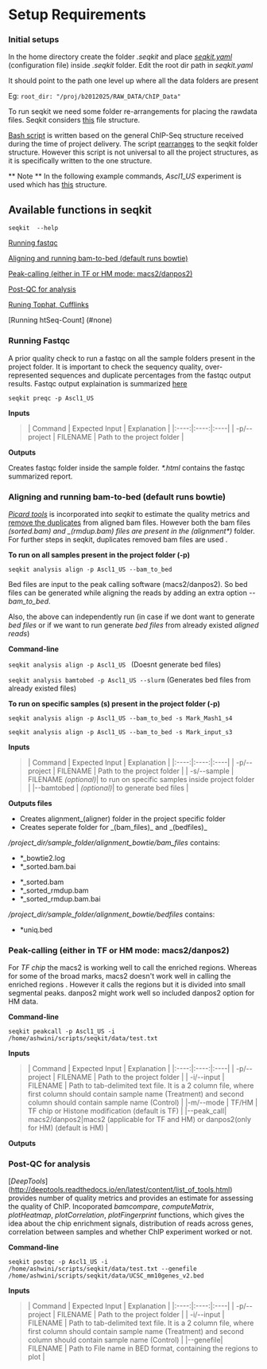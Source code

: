 # Setup Requirements

### Initial setups

In the home directory create the folder *.seqkit* and place [*seqkit.yaml*](https://github.com/ashwini06/seqkit/blob/master/data/seqkit.yaml) (configuration file) inside *.seqkit* folder. 
Edit the root dir path in *seqkit.yaml*

It should point to the path one level up where all the data folders are present

Eg:  `root_dir: "/proj/b2012025/RAW_DATA/ChIP_Data"`


To run seqkit we need some folder re-arrangements for placing the rawdata files. Seqkit considers [this](https://github.com/ashwini06/seqkit/blob/master/misc/Seqkit_project_dir.pdf) file structure. 

[Bash script](https://github.com/ashwini06/seqkit/blob/master/misc/arrange_data.sh) is written based on the general ChIP-Seq structure received during the time of project delivery. The script [rearranges](https://github.com/ashwini06/seqkit/blob/master/misc/SeqKit_projectdir_arrange.pdf) to the seqkit folder structure. However this script is not universal to all the project structures, as it is specifically written to the one structure. 

** Note **
In the following example commands,  _Ascl1_US_ experiment is used which has [this](https://github.com/ashwini06/seqkit/blob/master/misc/Ascl1_US_projectstructure.pdf) structure. 

## Available functions in seqkit
 
`seqkit  --help`

[Running fastqc](#preqc)

[Aligning and running bam-to-bed (default runs bowtie)](#align)

[Peak-calling (either in TF or HM mode: macs2/danpos2)](#Peak-call)

[Post-QC for analysis](#postqc)

[Runing Tophat, Cufflinks](#none)

[Running htSeq-Count] (#none)

<a name="preqc"></a>
### Running Fastqc 

A prior quality check to run a fastqc on all the sample folders present in the project folder. It is important to check the sequency quality, over-represented sequences and duplicate percentages from the fastqc output results.
Fastqc output explaination is summarized [here](http://www4.ncsu.edu/~rosswhet/BIT815/Overview/Week2/FastQC_details.pdf)

`seqkit preqc -p Ascl1_US`


**Inputs**

>| Command | Expected Input | Explanation |
|:----:|:----:|:----|
| -p/--project | FILENAME	| Path to the project folder |

**Outputs**

Creates fastqc folder inside the sample folder. _*.html_ contains the fastqc summarized report.



<a name="align"/></a>
### Aligning and running bam-to-bed (default runs bowtie)

[*Picard tools*](http://broadinstitute.github.io/picard/) is incorporated into _seqkit_ to estimate the quality metrics and [remove the duplicates](http://broadinstitute.github.io/picard/command-line-overview.html#MarkDuplicate) from aligned bam files.
However both the bam files _(*_sorted.bam)_ and _(*_rmdup.bam)_ files are present in the _(alignment_*)_ folder.
For further steps in seqkit, duplicates removed bam files are used .

**To run on all samples present in the project folder (-p)** 

`seqkit analysis align -p Ascl1_US --bam_to_bed`

Bed files are input to the peak calling software (macs2/danpos2).
So bed files can be generated while aligning the reads by adding an extra option *--bam_to_bed*.

Also, the above can independently run (in case if we dont want to generate *bed files* 
or if we want to run generate *bed files* from already existed *aligned reads*)

**Command-line**

`seqkit analysis align -p Ascl1_US ` (Doesnt generate bed files)

`seqkit analysis bamtobed -p Ascl1_US --slurm` (Generates bed files from already existed files)

**To run on specific samples (s) present in the project folder (-p)**

`seqkit analysis align -p Ascl1_US --bam_to_bed -s Mark_Mash1_s4`

`seqkit analysis align -p Ascl1_US --bam_to_bed -s Mark_input_s3`


**Inputs**

>| Command | Expected Input | Explanation |
|:----:|:----:|:----|
| -p/--project | FILENAME	| Path to the project folder |
| -s/--sample | FILENAME *(optional)*| to run on specific samples inside project folder |
|--bamtobed | *(optional)*|   to generate bed files |


**Outputs files**
<ul>
<li> Creates alignment_(aligner) folder in the project specific folder </li>
<li> Creates seperate folder for _(bam_files)_ and _(bedfiles)_</li>
</ul>

*/project_dir/sample_folder/alignment_bowtie/bam_files* contains:
+ *_bowtie2.log
+ *_sorted.bam.bai
- *_sorted.bam
- *_sorted_rmdup.bam
- *_sorted_rmdup.bam.bai

*/project_dir/sample_folder/alignment_bowtie/bedfiles* contains:
+ *uniq.bed

<a name="Peak-call"/></a>

### Peak-calling (either in TF or HM mode: macs2/danpos2)

For _TF chip_ the macs2 is working well to call the enriched regions.
Whereas for some of the broad marks, macs2 doesn't work well in calling the enriched regions .
However it calls the regions but it is divided into small segmental peaks.
danpos2 might work well so included danpos2 option for HM data.

**Command-line**

`seqkit peakcall -p Ascl1_US -i /home/ashwini/scripts/seqkit/data/test.txt`

**Inputs**

>| Command | Expected Input | Explanation |
|:----:|:----:|:----|
| -p/--project | FILENAME	| Path to the project folder |
| -i/--input | FILENAME | Path to tab-delimited text file. It is a 2 column file, where first column should contain sample name (Treatment) and second column should contain sample name (Control) |
|-m/--mode | TF/HM |  TF chip or Histone modification (default is TF) |
|--peak_call| macs2/danpos2|macs2 (applicable for TF and HM) or danpos2(only for HM) (default is HM) |

**Outputs**


<a name="postqc"/></a>
### Post-QC for analysis

[*DeepTools*] (http://deeptools.readthedocs.io/en/latest/content/list_of_tools.html) provides number of quality metrics and provides an estimate for assessing the quality of ChIP. Incoporated _bamcompare_, _computeMatrix_, _plotHeatmap_, _plotCorrelation_, _plotFingerprint_ functions, which gives the idea about the chip enrichment signals, distribution of reads across genes, correlation between samples and whether ChIP experiment worked or not. 

**Command-line**

`seqkit postqc -p Ascl1_US -i /home/ashwini/scripts/seqkit/data/test.txt --genefile /home/ashwini/scripts/seqkit/data/UCSC_mm10genes_v2.bed`

**Inputs**

>| Command | Expected Input | Explanation |
|:----:|:----:|:----|
| -p/--project | FILENAME	| Path to the project folder |
| -i/--input | FILENAME | Path to tab-delimited text file. It is a 2 column file, where first column should contain sample name (Treatment) and second column should contain sample name (Control) |
|--genefile| FILENAME | Path to File name in BED format, containing the regions to plot |
